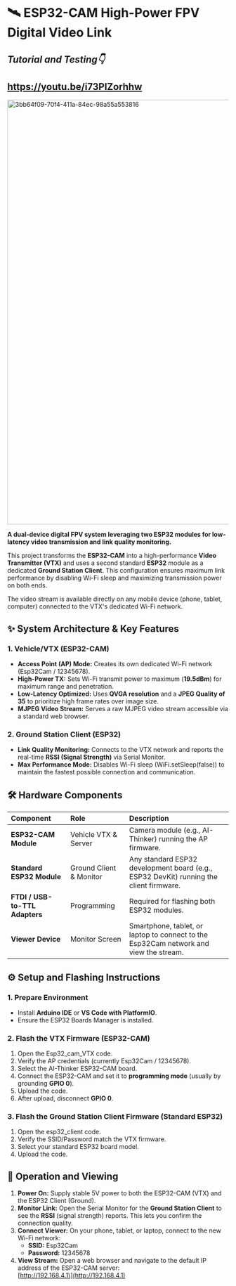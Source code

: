 # **🛰️ ESP32-CAM High-Power FPV Digital Video Link**

## ***Tutorial and Testing👇***
## **https://youtu.be/i73PIZorhhw**
<img width="1450" height="967" alt="3bb64f09-70f4-411a-84ec-98a55a553816" src="https://github.com/user-attachments/assets/3f4c891e-3cf7-48c4-8c82-1b1fbeec757f" />


**A dual-device digital FPV system leveraging two ESP32 modules for low-latency video transmission and link quality monitoring.**

This project transforms the **ESP32-CAM** into a high-performance **Video Transmitter (VTX)** and uses a second standard **ESP32** module as a dedicated **Ground Station Client**. This configuration ensures maximum link performance by disabling Wi-Fi sleep and maximizing transmission power on both ends.

The video stream is available directly on any mobile device (phone, tablet, computer) connected to the VTX's dedicated Wi-Fi network.

## **✨ System Architecture & Key Features**

### **1\. Vehicle/VTX (ESP32-CAM)**

* **Access Point (AP) Mode:** Creates its own dedicated Wi-Fi network (Esp32Cam / 12345678).  
* **High-Power TX:** Sets Wi-Fi transmit power to maximum (**19.5dBm**) for maximum range and penetration.  
* **Low-Latency Optimized:** Uses **QVGA resolution** and a **JPEG Quality of 35** to prioritize high frame rates over image size.  
* **MJPEG Video Stream:** Serves a raw MJPEG video stream accessible via a standard web browser.

### **2\. Ground Station Client (ESP32)**

* **Link Quality Monitoring:** Connects to the VTX network and reports the real-time **RSSI (Signal Strength)** via Serial Monitor.  
* **Max Performance Mode:** Disables Wi-Fi sleep (WiFi.setSleep(false)) to maintain the fastest possible connection and communication.

## **🛠️ Hardware Components**

| Component | Role | Description |
| :---- | :---- | :---- |
| **ESP32-CAM Module** | Vehicle VTX & Server | Camera module (e.g., AI-Thinker) running the AP firmware. |
| **Standard ESP32 Module** | Ground Client & Monitor | Any standard ESP32 development board (e.g., ESP32 DevKit) running the client firmware. |
| **FTDI / USB-to-TTL Adapters** | Programming | Required for flashing both ESP32 modules. |
| **Viewer Device** | Monitor Screen | Smartphone, tablet, or laptop to connect to the Esp32Cam network and view the stream. |

## **⚙️ Setup and Flashing Instructions**

### **1\. Prepare Environment**

* Install **Arduino IDE** or **VS Code with PlatformIO**.  
* Ensure the ESP32 Boards Manager is installed.

### **2\. Flash the VTX Firmware (ESP32-CAM)**

1. Open the Esp32\_cam\_VTX code.  
2. Verify the AP credentials (currently Esp32Cam / 12345678).  
3. Select the AI-Thinker ESP32-CAM board.  
4. Connect the ESP32-CAM and set it to **programming mode** (usually by grounding **GPIO 0**).  
5. Upload the code.  
6. After upload, disconnect **GPIO 0**.

### **3\. Flash the Ground Station Client Firmware (Standard ESP32)**

1. Open the esp32\_client code.  
2. Verify the SSID/Password match the VTX firmware.  
3. Select your standard ESP32 board model.  
4. Upload the code.

## **🚀 Operation and Viewing**

1. **Power On:** Supply stable 5V power to both the ESP32-CAM (VTX) and the ESP32 Client (Ground).  
2. **Monitor Link:** Open the Serial Monitor for the **Ground Station Client** to see the **RSSI** (signal strength) reports. This lets you confirm the connection quality.  
3. **Connect Viewer:** On your phone, tablet, or laptop, connect to the new Wi-Fi network:  
   * **SSID:** Esp32Cam  
   * **Password:** 12345678  
4. **View Stream:** Open a web browser and navigate to the default IP address of the ESP32-CAM server:  
   \[http://192.168.4.1\](http://192.168.4.1)  
